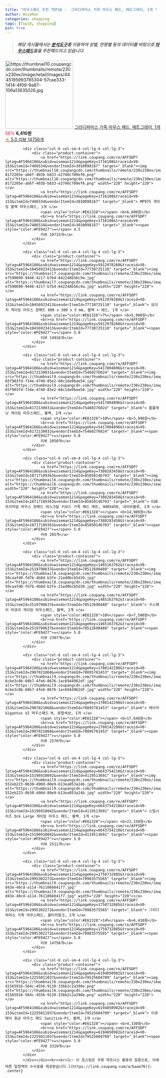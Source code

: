 ```yaml
---
title: "마우스패드 추천 TOP10 -  그리디파머스 가죽 마우스 패드, 매트그레이, 1개 "
author: WiseMan
categories: shopping
tags: [Top10, shopping]
pin: true
---
```


> ##### 해당 게시물에서는 [**분석도구**](https://itemscout.io/)를 이용하여 **성별**, **연령별** 등의 데이터를 바탕으로 [**마우스패드**](https://link.coupang.com/a/baae76)들을 추천해드리고 있습니다.
<div class="container"><div class="row">
            <div class="col-6 col-sm-4 col-lg-4 col-lg-3">
                <div class="product-container">
                    <a href="https://link.coupang.com/re/AFFSDP?lptag=AF5964186&subid=wiseman1214&pageKey=1758732885&traceid=V0-153&itemId=3042631466&vendorItemId=71030679122" target="_blank"><img src="https://thumbnail10.coupangcdn.com/thumbnails/remote/230x230ex/image/retail/images/4445195993785304-57cae333-1414-4f09-9a87-106a13635026.jpg" alt="https://thumbnail10.coupangcdn.com/thumbnails/remote/230x230ex/image/retail/images/4445195993785304-57cae333-1414-4f09-9a87-106a13635026.jpg" width="220" height="220"></a>
                    <a href="https://link.coupang.com/re/AFFSDP?lptag=AF5964186&subid=wiseman1214&pageKey=1758732885&traceid=V0-153&itemId=3042631466&vendorItemId=71030679122" target="_blank"> 그리디파머스 가죽 마우스 패드, 매트그레이, 1개 </a>
                    <span style="color:#E61328">58%</span> <b>6,410원</b>
                    <br><a href="https://link.coupang.com/re/AFFSDP?lptag=AF5964186&subid=wiseman1214&pageKey=1758732885&traceid=V0-153&itemId=3042631466&vendorItemId=71030679122" target="_blank"><span style="color:#FE9427">★</span> 5.0
                    리뷰 14756개</a>
                </div>
            </div>
            
            <div class="col-6 col-sm-4 col-lg-4 col-lg-3">
                <div class="product-container">
                    <a href="https://link.coupang.com/re/AFFSDP?lptag=AF5964186&subid=wiseman1214&pageKey=1716108&traceid=V0-153&itemId=7486534&vendorItemId=3010098167" target="_blank"><img src="https://thumbnail10.coupangcdn.com/thumbnails/remote/230x230ex/image/retail/images/2263420520625520-8172205e-ab6f-403b-b833-e2740c709ef6.png" alt="https://thumbnail10.coupangcdn.com/thumbnails/remote/230x230ex/image/retail/images/2263420520625520-8172205e-ab6f-403b-b833-e2740c709ef6.png" width="220" height="220"></a>
                    <a href="https://link.coupang.com/re/AFFSDP?lptag=AF5964186&subid=wiseman1214&pageKey=1716108&traceid=V0-153&itemId=7486534&vendorItemId=3010098167" target="_blank"> MP975 게이밍 블랙 마우스패드, 1개 </a>
                    <span style="color:#E61328"></span> <b>6,600원</b>
                    <br><a href="https://link.coupang.com/re/AFFSDP?lptag=AF5964186&subid=wiseman1214&pageKey=1716108&traceid=V0-153&itemId=7486534&vendorItemId=3010098167" target="_blank"><span style="color:#FE9427">★</span> 4.5
                    리뷰 10715개</a>
                </div>
            </div>
            
            <div class="col-6 col-sm-4 col-lg-4 col-lg-3">
                <div class="product-container">
                    <a href="https://link.coupang.com/re/AFFSDP?lptag=AF5964186&subid=wiseman1214&pageKey=5912978260&traceid=V0-153&itemId=10456923413&vendorItemId=77738725110" target="_blank"><img src="https://thumbnail7.coupangcdn.com/thumbnails/remote/230x230ex/image/retail/images/542173684613292-e7590699-9446-4217-b7b4-842248b56c9a.jpg" alt="https://thumbnail7.coupangcdn.com/thumbnails/remote/230x230ex/image/retail/images/542173684613292-e7590699-9446-4217-b7b4-842248b56c9a.jpg" width="220" height="220"></a>
                    <a href="https://link.coupang.com/re/AFFSDP?lptag=AF5964186&subid=wiseman1214&pageKey=5912978260&traceid=V0-153&itemId=10456923413&vendorItemId=77738725110" target="_blank"> 요이치 게이밍 마우스 장패드 800 x 300 x 5 mm, 블랙 + 레드, 1개 </a>
                    <span style="color:#E61328">7%</span> <b>5,900원</b>
                    <br><a href="https://link.coupang.com/re/AFFSDP?lptag=AF5964186&subid=wiseman1214&pageKey=5912978260&traceid=V0-153&itemId=10456923413&vendorItemId=77738725110" target="_blank"><span style="color:#FE9427">★</span> 5.0
                    리뷰 14916개</a>
                </div>
            </div>
            
            <div class="col-6 col-sm-4 col-lg-4 col-lg-3">
                <div class="product-container">
                    <a href="https://link.coupang.com/re/AFFSDP?lptag=AF5964186&subid=wiseman1214&pageKey=5417804896&traceid=V0-153&itemId=8172130031&vendorItemId=75460276024" target="_blank"><img src="https://thumbnail9.coupangcdn.com/thumbnails/remote/230x230ex/image/retail/images/6658971299277480-65f903fd-734e-4740-85e2-68c1da9bae54.jpg" alt="https://thumbnail9.coupangcdn.com/thumbnails/remote/230x230ex/image/retail/images/6658971299277480-65f903fd-734e-4740-85e2-68c1da9bae54.jpg" width="220" height="220"></a>
                    <a href="https://link.coupang.com/re/AFFSDP?lptag=AF5964186&subid=wiseman1214&pageKey=5417804896&traceid=V0-153&itemId=8172130031&vendorItemId=75460276024" target="_blank"> 홈플래닛 게이밍 마우스패드, 블랙, 1개 </a>
                    <span style="color:#E61328">10%</span> <b>3,990원</b>
                    <br><a href="https://link.coupang.com/re/AFFSDP?lptag=AF5964186&subid=wiseman1214&pageKey=5417804896&traceid=V0-153&itemId=8172130031&vendorItemId=75460276024" target="_blank"><span style="color:#FE9427">★</span> 5.0
                    리뷰 2850개</a>
                </div>
            </div>
            
            <div class="col-6 col-sm-4 col-lg-4 col-lg-3">
                <div class="product-container">
                    <a href="https://link.coupang.com/re/AFFSDP?lptag=AF5964186&subid=wiseman1214&pageKey=7308283458&traceid=V0-153&itemId=18717189363&vendorItemId=85850146703" target="_blank"><img src="https://thumbnail6.coupangcdn.com/thumbnails/remote/230x230ex/image/vendor_inventory/a9fa/43570c1a3ba1210895864a40e608953a7418aa6fc922d36466caee526f63.png" alt="https://thumbnail6.coupangcdn.com/thumbnails/remote/230x230ex/image/vendor_inventory/a9fa/43570c1a3ba1210895864a40e608953a7418aa6fc922d36466caee526f63.png" width="220" height="220"></a>
                    <a href="https://link.coupang.com/re/AFFSDP?lptag=AF5964186&subid=wiseman1214&pageKey=7308283458&traceid=V0-153&itemId=18717189363&vendorItemId=85850146703" target="_blank"> GSB 프리미엄 마우스 장패드 데스크탑 키보드 가죽 패드 매트, 900X450, 네이비블루, 1개 </a>
                    <span style="color:#E61328"></span> <b>14,900원</b>
                    <br><a href="https://link.coupang.com/re/AFFSDP?lptag=AF5964186&subid=wiseman1214&pageKey=7308283458&traceid=V0-153&itemId=18717189363&vendorItemId=85850146703" target="_blank"><span style="color:#FE9427">★</span> 5.0
                    리뷰 285개</a>
                </div>
            </div>
            
            <div class="col-6 col-sm-4 col-lg-4 col-lg-3">
                <div class="product-container">
                    <a href="https://link.coupang.com/re/AFFSDP?lptag=AF5964186&subid=wiseman1214&pageKey=1465163762&traceid=V0-153&itemId=2519790637&vendorItemId=70512690488" target="_blank"><img src="https://thumbnail8.coupangcdn.com/thumbnails/remote/230x230ex/image/retail/images/103908553962466-50caafd0-fd7b-4b8d-b3fe-21ed0bcb5d39.jpg" alt="https://thumbnail8.coupangcdn.com/thumbnails/remote/230x230ex/image/retail/images/103908553962466-50caafd0-fd7b-4b8d-b3fe-21ed0bcb5d39.jpg" width="220" height="220"></a>
                    <a href="https://link.coupang.com/re/AFFSDP?lptag=AF5964186&subid=wiseman1214&pageKey=1465163762&traceid=V0-153&itemId=2519790637&vendorItemId=70512690488" target="_blank"> 구스페리 머큐리 게이밍 마우스패드, 블랙, 2개 </a>
                    <span style="color:#E61328">10%</span> <b>7,500원</b>
                    <br><a href="https://link.coupang.com/re/AFFSDP?lptag=AF5964186&subid=wiseman1214&pageKey=1465163762&traceid=V0-153&itemId=2519790637&vendorItemId=70512690488" target="_blank"><span style="color:#FE9427">★</span> 5.0
                    리뷰 2307개</a>
                </div>
            </div>
            
            <div class="col-6 col-sm-4 col-lg-4 col-lg-3">
                <div class="product-container">
                    <a href="https://link.coupang.com/re/AFFSDP?lptag=AF5964186&subid=wiseman1214&pageKey=1708142298&traceid=V0-153&itemId=2907021068&vendorItemId=70895781453" target="_blank"><img src="https://thumbnail9.coupangcdn.com/thumbnails/remote/230x230ex/image/retail/images/3838096633748100-6cbe3c0b-60b7-4fe6-8676-1ac6944962df.jpg" alt="https://thumbnail9.coupangcdn.com/thumbnails/remote/230x230ex/image/retail/images/3838096633748100-6cbe3c0b-60b7-4fe6-8676-1ac6944962df.jpg" width="220" height="220"></a>
                    <a href="https://link.coupang.com/re/AFFSDP?lptag=AF5964186&subid=wiseman1214&pageKey=1708142298&traceid=V0-153&itemId=2907021068&vendorItemId=70895781453" target="_blank"> 레이저 Gigantus V2 마우스패드 M, 혼합색상, 1개 </a>
                    <span style="color:#E61328"></span> <b>17,640원</b>
                    <br><a href="https://link.coupang.com/re/AFFSDP?lptag=AF5964186&subid=wiseman1214&pageKey=1708142298&traceid=V0-153&itemId=2907021068&vendorItemId=70895781453" target="_blank"><span style="color:#FE9427">★</span> 5.0
                    리뷰 2570개</a>
                </div>
            </div>
            
            <div class="col-6 col-sm-4 col-lg-4 col-lg-3">
                <div class="product-container">
                    <a href="https://link.coupang.com/re/AFFSDP?lptag=AF5964186&subid=wiseman1214&pageKey=6643754210&traceid=V0-153&itemId=15196910042&vendorItemId=4119513691" target="_blank"><img src="https://thumbnail9.coupangcdn.com/thumbnails/remote/230x230ex/image/retail/images/460316309670786-552eb223-0b30-490d-80e9-b13ea053a24b.jpg" alt="https://thumbnail9.coupangcdn.com/thumbnails/remote/230x230ex/image/retail/images/460316309670786-552eb223-0b30-490d-80e9-b13ea053a24b.jpg" width="220" height="220"></a>
                    <a href="https://link.coupang.com/re/AFFSDP?lptag=AF5964186&subid=wiseman1214&pageKey=6643754210&traceid=V0-153&itemId=15196910042&vendorItemId=4119513691" target="_blank"> 스틸시리즈 Qck Large 게이밍 마우스 패드, 블랙, 1개 </a>
                    <span style="color:#E61328"></span> <b>22,150원</b>
                    <br><a href="https://link.coupang.com/re/AFFSDP?lptag=AF5964186&subid=wiseman1214&pageKey=6643754210&traceid=V0-153&itemId=15196910042&vendorItemId=4119513691" target="_blank"><span style="color:#FE9427">★</span> 5.0
                    리뷰 2511개</a>
                </div>
            </div>
            
            <div class="col-6 col-sm-4 col-lg-4 col-lg-3">
                <div class="product-container">
                    <a href="https://link.coupang.com/re/AFFSDP?lptag=AF5964186&subid=wiseman1214&pageKey=1758732885&traceid=V0-153&itemId=2995302272&vendorItemId=70983575565" target="_blank"><img src="https://thumbnail9.coupangcdn.com/thumbnails/remote/230x230ex/image/retail/images/2020/06/28/14/6/5099db85-d43e-40cd-a114-7611066041f7.jpg" alt="https://thumbnail9.coupangcdn.com/thumbnails/remote/230x230ex/image/retail/images/2020/06/28/14/6/5099db85-d43e-40cd-a114-7611066041f7.jpg" width="220" height="220"></a>
                    <a href="https://link.coupang.com/re/AFFSDP?lptag=AF5964186&subid=wiseman1214&pageKey=1758732885&traceid=V0-153&itemId=2995302272&vendorItemId=70983575565" target="_blank"> 그리디파머스 가죽 마우스패드, 볼터치핑크, 1개 </a>
                    <span style="color:#E61328">14%</span> <b>6,410원</b>
                    <br><a href="https://link.coupang.com/re/AFFSDP?lptag=AF5964186&subid=wiseman1214&pageKey=1758732885&traceid=V0-153&itemId=2995302272&vendorItemId=70983575565" target="_blank"><span style="color:#FE9427">★</span> 5.0
                    리뷰 14756개</a>
                </div>
            </div>
            
            <div class="col-6 col-sm-4 col-lg-4 col-lg-3">
                <div class="product-container">
                    <a href="https://link.coupang.com/re/AFFSDP?lptag=AF5964186&subid=wiseman1214&pageKey=6194850982&traceid=V0-153&itemId=12255011037&vendorItemId=79525604709" target="_blank"><img src="https://thumbnail6.coupangcdn.com/thumbnails/remote/230x230ex/image/retail/images/10900116089044946-d1565916-564c-4556-9130-33bb2c2a398e.png" alt="https://thumbnail6.coupangcdn.com/thumbnails/remote/230x230ex/image/retail/images/10900116089044946-d1565916-564c-4556-9130-33bb2c2a398e.png" width="220" height="220"></a>
                    <a href="https://link.coupang.com/re/AFFSDP?lptag=AF5964186&subid=wiseman1214&pageKey=6194850982&traceid=V0-153&itemId=12255011037&vendorItemId=79525604709" target="_blank"> 이큐메딕 항균 마우스 패드 Sanitize-P1, 블랙, 1개 </a>
                    <span style="color:#E61328"></span> <b>4,330원</b>
                    <br><a href="https://link.coupang.com/re/AFFSDP?lptag=AF5964186&subid=wiseman1214&pageKey=6194850982&traceid=V0-153&itemId=12255011037&vendorItemId=79525604709" target="_blank"><span style="color:#FE9427">★</span> 5.0
                    리뷰 3319개</a>
                </div>
            </div>
            </div></div><br><br>[👉 이 포스팅은 쿠팡 파트너스 활동의 일환으로, 이에 따른 일정액의 수수료를 제공받습니다.](https://link.coupang.com/a/baae76){: .center}